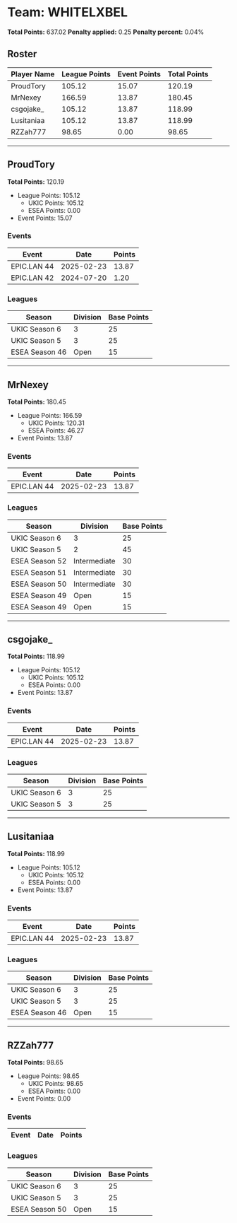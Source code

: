 # Team: WHITELXBEL

**Total Points:** 637.02
**Penalty applied:** 0.25
**Penalty percent:** 0.04%

## Roster
| Player Name | League Points | Event Points | Total Points |
|-------------|--------------|--------------|-------------|
| ProudTory | 105.12 | 15.07 | 120.19 |
| MrNexey | 166.59 | 13.87 | 180.45 |
| csgojake_ | 105.12 | 13.87 | 118.99 |
| Lusitaniaa | 105.12 | 13.87 | 118.99 |
| RZZah777 | 98.65 | 0.00 | 98.65 |

---

## ProudTory

**Total Points:** 120.19

- League Points: 105.12
  - UKIC Points: 105.12
  - ESEA Points: 0.00
- Event Points: 15.07

### Events
| Event | Date | Points |
|-------|------|--------|
| EPIC.LAN 44 | 2025-02-23 | 13.87 |
| EPIC.LAN 42 | 2024-07-20 | 1.20 |
### Leagues
| Season | Division | Base Points |
|--------|----------|-------------|
| UKIC Season 6 | 3 | 25 |
| UKIC Season 5 | 3 | 25 |
| ESEA Season 46 | Open | 15 |
---

## MrNexey

**Total Points:** 180.45

- League Points: 166.59
  - UKIC Points: 120.31
  - ESEA Points: 46.27
- Event Points: 13.87

### Events
| Event | Date | Points |
|-------|------|--------|
| EPIC.LAN 44 | 2025-02-23 | 13.87 |
### Leagues
| Season | Division | Base Points |
|--------|----------|-------------|
| UKIC Season 6 | 3 | 25 |
| UKIC Season 5 | 2 | 45 |
| ESEA Season 52 | Intermediate | 30 |
| ESEA Season 51 | Intermediate | 30 |
| ESEA Season 50 | Intermediate | 30 |
| ESEA Season 49 | Open | 15 |
| ESEA Season 49 | Open | 15 |
---

## csgojake_

**Total Points:** 118.99

- League Points: 105.12
  - UKIC Points: 105.12
  - ESEA Points: 0.00
- Event Points: 13.87

### Events
| Event | Date | Points |
|-------|------|--------|
| EPIC.LAN 44 | 2025-02-23 | 13.87 |
### Leagues
| Season | Division | Base Points |
|--------|----------|-------------|
| UKIC Season 6 | 3 | 25 |
| UKIC Season 5 | 3 | 25 |
---

## Lusitaniaa

**Total Points:** 118.99

- League Points: 105.12
  - UKIC Points: 105.12
  - ESEA Points: 0.00
- Event Points: 13.87

### Events
| Event | Date | Points |
|-------|------|--------|
| EPIC.LAN 44 | 2025-02-23 | 13.87 |
### Leagues
| Season | Division | Base Points |
|--------|----------|-------------|
| UKIC Season 6 | 3 | 25 |
| UKIC Season 5 | 3 | 25 |
| ESEA Season 46 | Open | 15 |
---

## RZZah777

**Total Points:** 98.65

- League Points: 98.65
  - UKIC Points: 98.65
  - ESEA Points: 0.00
- Event Points: 0.00

### Events
| Event | Date | Points |
|-------|------|--------|
### Leagues
| Season | Division | Base Points |
|--------|----------|-------------|
| UKIC Season 6 | 3 | 25 |
| UKIC Season 5 | 3 | 25 |
| ESEA Season 50 | Open | 15 |